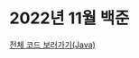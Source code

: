 # 2022년 11월 백준

[전체 코드 보러가기(Java)](https://github.com/6suk/TIL/tree/master/CodingTest/src/cote_202211)
